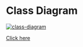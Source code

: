 # Class Diagram

[![class-diagram](~/images/dotenv-core-class-diagram.png)](https://drive.google.com/file/d/1PQiSvbhaKQXBUxv1xHi6d86V2NWs1gXg/view?usp=sharing)

[Click here](https://drive.google.com/file/d/1PQiSvbhaKQXBUxv1xHi6d86V2NWs1gXg/view?usp=sharing)